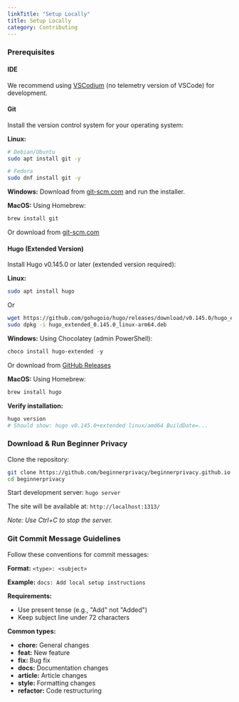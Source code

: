 ```yaml
---
linkTitle: "Setup Locally"
title: Setup Locally
category: Contributing
---
```

### Prerequisites
#### IDE
We recommend using [VSCodium](https://vscodium.com/) (no telemetry version of VSCode) for development.

#### Git
Install the version control system for your operating system:

**Linux:**
```bash
# Debian/Ubuntu
sudo apt install git -y

# Fedora
sudo dnf install git -y
```

**Windows:**
Download from [git-scm.com](https://git-scm.com/downloads/win) and run the installer.

**MacOS:**
Using Homebrew:
```bash
brew install git
```
Or download from [git-scm.com](https://git-scm.com/downloads/mac)

#### Hugo (Extended Version)
Install Hugo v0.145.0 or later (extended version required):

**Linux:**
```bash
sudo apt install hugo
```
Or
```bash
wget https://github.com/gohugoio/hugo/releases/download/v0.145.0/hugo_extended_0.145.0_linux-arm64.deb
sudo dpkg -i hugo_extended_0.145.0_linux-arm64.deb
```

**Windows:**
Using Chocolatey (admin PowerShell):

```powershell
choco install hugo-extended -y
```
Or download from [GitHub Releases](https://github.com/gohugoio/hugo/releases)

**MacOS:**
Using Homebrew:
```bash
brew install hugo
```

**Verify installation:**
```bash
hugo version
# Should show: hugo v0.145.0+extended linux/amd64 BuildDate=...
```

### Download & Run Beginner Privacy
Clone the repository:
```bash
git clone https://github.com/beginnerprivacy/beginnerprivacy.github.io
cd beginnerprivacy
```

Start development server:
`hugo server`

The site will be available at:
`http://localhost:1313/`

*Note: Use Ctrl+C to stop the server.*

### Git Commit Message Guidelines
Follow these conventions for commit messages:

**Format:**
`<type>: <subject>`

**Example:**
`docs: Add local setup instructions`

**Requirements:**
- Use present tense (e.g., "Add" not "Added")
- Keep subject line under 72 characters

**Common types:**
- **chore:** General changes
- **feat:** New feature
- **fix:** Bug fix
- **docs:** Documentation changes
- **article:** Article changes
- **style:** Formatting changes
- **refactor:** Code restructuring
